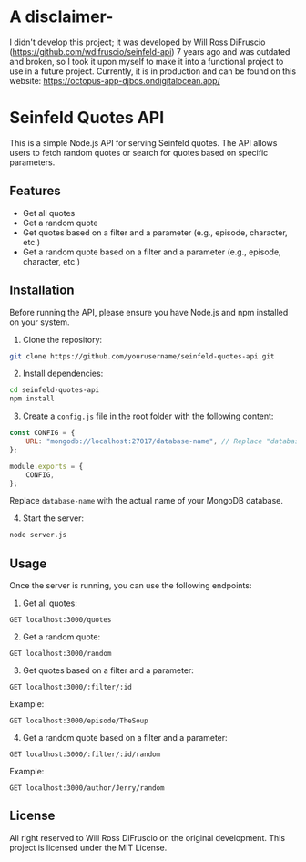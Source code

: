 # A disclaimer-
I didn't develop this project; it was developed by Will Ross DiFruscio (https://github.com/wdifruscio/seinfeld-api) 7 years ago and was outdated and broken, so I took it upon myself to make it into a functional project to use in a future project.
Currently, it is in production and can be found on this website: https://octopus-app-djbos.ondigitalocean.app/

# Seinfeld Quotes API

This is a simple Node.js API for serving Seinfeld quotes. The API allows users to fetch random quotes or search for quotes based on specific parameters.

## Features

- Get all quotes
- Get a random quote
- Get quotes based on a filter and a parameter (e.g., episode, character, etc.)
- Get a random quote based on a filter and a parameter (e.g., episode, character, etc.)

## Installation

Before running the API, please ensure you have Node.js and npm installed on your system.

1. Clone the repository:

```bash
git clone https://github.com/yourusername/seinfeld-quotes-api.git
```

2. Install dependencies:

```bash
cd seinfeld-quotes-api
npm install
```

3. Create a `config.js` file in the root folder with the following content:

```javascript
const CONFIG = {
	URL: "mongodb://localhost:27017/database-name", // Replace "database-name" with your desired database name
};

module.exports = {
	CONFIG,
};
```

Replace `database-name` with the actual name of your MongoDB database.

4. Start the server:

```bash
node server.js
```

## Usage

Once the server is running, you can use the following endpoints:

1. Get all quotes:

```
GET localhost:3000/quotes
```

2. Get a random quote:

```
GET localhost:3000/random
```

3. Get quotes based on a filter and a parameter:

```
GET localhost:3000/:filter/:id
```

Example:

```
GET localhost:3000/episode/TheSoup
```

4. Get a random quote based on a filter and a parameter:

```
GET localhost:3000/:filter/:id/random
```

Example:

```
GET localhost:3000/author/Jerry/random
```

## License
All right reserved to Will Ross DiFruscio on the original development.
This project is licensed under the MIT License.
